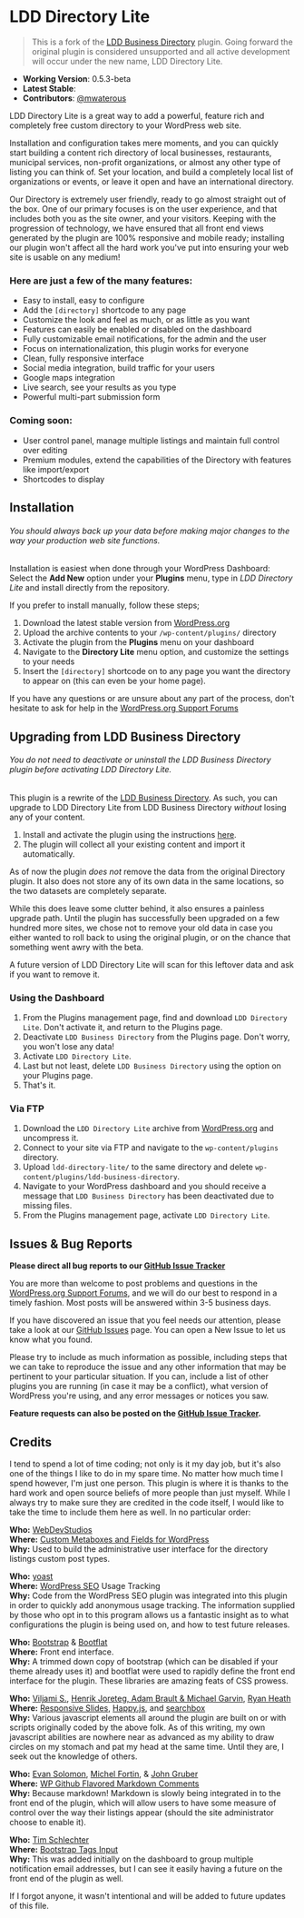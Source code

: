 # LDD Directory Lite

> This is a fork of the [LDD Business Directory](http://wordpress.org/plugins/ldd-business-directory/) plugin. Going forward the original plugin is considered unsupported and all active development will occur under the new name, LDD Directory Lite.

* **Working Version**: 0.5.3-beta
* **Latest Stable**: 
* **Contributors**: [@mwaterous](https://github.com/mwaterous)

LDD Directory Lite is a great way to add a powerful, feature rich and completely free custom directory to your WordPress web site.

Installation and configuration takes mere moments, and you can quickly start building a content rich directory of local businesses, restaurants, municipal services, non-profit organizations, or almost any other type of listing you can think of. Set your location, and build a completely local list of organizations or events, or leave it open and have an international directory.

Our Directory is extremely user friendly, ready to go almost straight out of the box. One of our primary focuses is on the user experience, and that includes both you as the site owner, and your visitors. Keeping with the progression of technology, we have ensured that all front end views generated by the plugin are 100% responsive and mobile ready; installing our plugin won't affect all the hard work you've put into ensuring your web site is usable on any medium!

### Here are just a few of the many features:

* Easy to install, easy to configure
* Add the `[directory]` shortcode to any page
* Customize the look and feel as much, or as little as you want
* Features can easily be enabled or disabled on the dashboard
* Fully customizable email notifications, for the admin and the user
* Focus on internationalization, this plugin works for everyone
* Clean, fully responsive interface
* Social media integration, build traffic for your users
* Google maps integration
* Live search, see your results as you type
* Powerful multi-part submission form

### Coming soon:

* User control panel, manage multiple listings and maintain full control over editing
* Premium modules, extend the capabilities of the Directory with features like import/export
* Shortcodes to display



## Installation

###### *You should always back up your data before making major changes to the way your production web site functions.*

Installation is easiest when done through your WordPress Dashboard:
Select the **Add New** option under your **Plugins** menu, type in *LDD Directory Lite* and install directly from the repository.

If you prefer to install manually, follow these steps;

1. Download the latest stable version from [WordPress.org](http://wordpress.org/plugins/ldd-directory-lite/)
2. Upload the archive contents to your `/wp-content/plugins/` directory
3. Activate the plugin from the **Plugins** menu on your dashboard
4. Navigate to the **Directory Lite** menu option, and customize the settings to your needs
5. Insert the `[directory]` shortcode on to any page you want the directory to appear on (this can even be your home page).

If you have any questions or are unsure about any part of the process, don't hesitate to ask for help in the [WordPress.org Support Forums](http://wordpress.org/support/plugin/ldd-directory-lite)

## Upgrading from LDD Business Directory

###### *You do not need to deactivate or uninstall the LDD Business Directory plugin before activating LDD Directory Lite.*

This plugin is a rewrite of the [LDD Business Directory](http://wordpress.org/plugins/ldd-business-directory/). As such, you can upgrade to LDD Directory Lite from LDD Business Directory *without* losing any of your content.



1. Install and activate the plugin using the instructions [here](http://wordpress.org/plugins/ldd-directory-lite/installation/).
2. The plugin will collect all your existing content and import it automatically.

As of now the plugin *does not* remove the data from the original Directory plugin. It also does not store any of its own data in the same locations, so the two datasets are completely separate.

While this does leave some clutter behind, it also ensures a painless upgrade path. Until the plugin has successfully been upgraded on a few hundred more sites, we chose not to remove your old data in case you either wanted to roll back to using the original plugin, or on the chance that something went awry with the beta.

A future version of LDD Directory Lite will scan for this leftover data and ask if you want to remove it.



### Using the Dashboard

1. From the Plugins management page, find and download `LDD Directory Lite`. Don't activate it, and return to the Plugins page.
2. Deactivate `LDD Business Directory` from the Plugins page. Don't worry, you won't lose any data!
3. Activate `LDD Directory Lite`.
4. Last but not least, delete `LDD Business Directory` using the option on your Plugins page.
5. That's it.

### Via FTP

1. Download the `LDD Directory Lite` archive from [WordPress.org](http://wordpress.org/plugins/ldd-directory-lite) and uncompress it.
2. Connect to your site via FTP and navigate to the `wp-content/plugins` directory.
3. Upload `ldd-directory-lite/` to the same directory and delete `wp-content/plugins/ldd-business-directory`.
4. Navigate to your WordPress dashboard and you should receive a message that `LDD Business Directory` has been deactivated due to missing files.
5. From the Plugins management page, activate `LDD Directory Lite`.

## Issues & Bug Reports

**Please direct all bug reports to our [GitHub Issue Tracker](https://github.com/mwaterous/ldd-directory-lite/issues)**

You are more than welcome to post problems and questions in the [WordPress.org Support Forums](http://wordpress.org/support/plugin/ldd-directory-lite), and we will do our best to respond in a timely fashion. Most posts will be answered within 3-5 business days.

If you have discovered an issue that you feel needs our attention, please take a look at our [GitHub Issues](https://github.com/mwaterous/ldd-directory-lite/issues) page. You can open a New Issue to let us know what you found.

Please try to include as much information as possible, including steps that we can take to reproduce the issue and any other information that may be pertinent to your particular situation. If you can, include a list of other plugins you are running (in case it may be a conflict), what version of WordPress you're using, and any error messages or notices you saw.

**Feature requests can also be posted on the [GitHub Issue Tracker](https://github.com/mwaterous/ldd-directory-lite/issues).**

## Credits

I tend to spend a lot of time coding; not only is it my day job, but it's also one of the things I like to do in my spare time. No matter how much time I spend however, I'm just one person. This plugin is where it is thanks to the hard work and open source beliefs of more people than just myself. While I always try to make sure they are credited in the code itself, I would like to take the time to include them here as well. In no particular order:

**Who:** [WebDevStudios](http://webdevstudios.com/)<br>
**Where:** [Custom Metaboxes and Fields for WordPress](https://github.com/WebDevStudios/Custom-Metaboxes-and-Fields-for-WordPress)<br>
**Why:** Used to build the administrative user interface for the directory listings custom post types.

**Who:** [yoast](https://yoast.com)<br>
**Where:** [WordPress SEO](https://yoast.com/wordpress/plugins/#wpseo) Usage Tracking<br>
**Why:** Code from the WordPress SEO plugin was integrated into this plugin in order to quickly add anonymous usage tracking. The information supplied by those who opt in to this program allows us a fantastic insight as to what configurations the plugin is being used on, and how to test future releases.

**Who:** [Bootstrap](http://getbootstrap.com/) & [Bootflat](http://bootflat.github.io/)<br>
**Where:** Front end interface.<br>
**Why:** A trimmed down copy of bootstrap (which can be disabled if your theme already uses it) and bootflat were used to rapidly define the front end interface for the plugin. These libraries are amazing feats of CSS prowess.

**Who:** [Viljami S.](http://viljamis.com), [Henrik Joreteg, Adam Brault & Michael Garvin](http://happyjs.com/), [Ryan Heath](http://rpheath.com/)<br>
**Where:** [Responsive Slides](http://responsiveslides.com), [Happy.js](http://happyjs.com/), and [searchbox](https://github.com/rpheath/searchbox)<br>
**Why:** Various javascript elements all around the plugin are built on or with scripts originally coded by the above folk. As of this writing, my own javascript abilities are nowhere near as advanced as my ability to draw circles on my stomach and pat my head at the same time. Until they are, I seek out the knowledge of others.

**Who:** [Evan Solomon](http://evansolomon.me/), [Michel Fortin](http://michelf.ca), & [John Gruber](http://daringfireball.net)<br>
**Where:** [WP Github Flavored Markdown Comments](https://github.com/evansolomon/wp-github-flavored-markdown-comments/blob/master/github-flavored-markdown-comments.php)<br>
**Why:** Because markdown! Markdown is slowly being integrated in to the front end of the plugin, which will allow users to have some measure of control over the way their listings appear (should the site administrator choose to enable it).

**Who:** [Tim Schlechter](https://github.com/TimSchlechter)<br>
**Where:** [Bootstrap Tags Input](https://timschlechter.github.io/bootstrap-tagsinput/examples/)<br>
**Why:** This was added initially on the dashboard to group multiple notification email addresses, but I can see it easily having a future on the front end of the plugin as well.

If I forgot anyone, it wasn't intentional and will be added to future updates of this file.